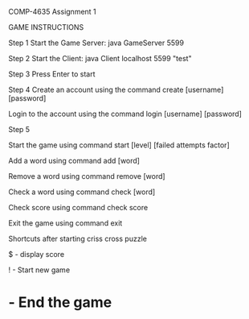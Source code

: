 COMP-4635 Assignment 1

GAME INSTRUCTIONS

Step 1 Start the Game Server: java GameServer 5599

Step 2 Start the Client: java Client localhost 5599 "test"

Step 3 Press Enter to start

Step 4 Create an account using the command create [username] [password]

Login to the account using the command login [username] [password]

Step 5

Start the game using command start [level] [failed attempts factor]

Add a word using command add [word]

Remove a word using command remove [word]

Check a word using command check [word]

Check score using command check score

Exit the game using command exit

Shortcuts after starting criss cross puzzle

$ - display score

! - Start new game

# - End the game
